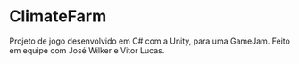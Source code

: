 # ClimateFarm
Projeto de jogo desenvolvido em C# com a Unity, para uma GameJam. Feito em equipe com José Wilker e Vitor Lucas.
